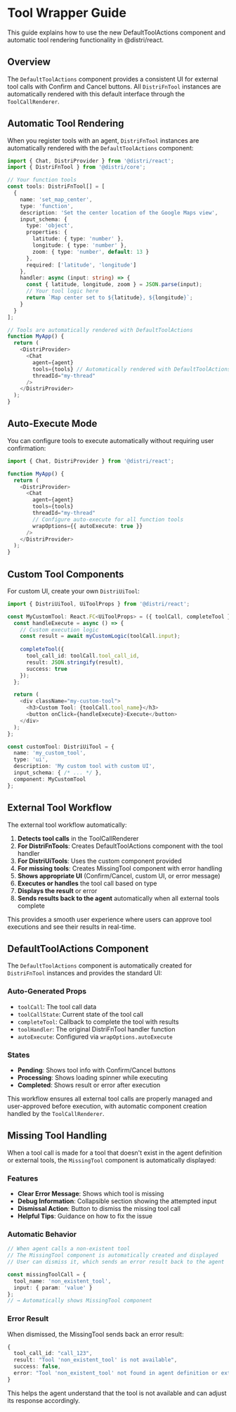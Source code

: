 # Tool Wrapper Guide

This guide explains how to use the new DefaultToolActions component and automatic tool rendering functionality in @distri/react.

## Overview

The `DefaultToolActions` component provides a consistent UI for external tool calls with Confirm and Cancel buttons. All `DistriFnTool` instances are automatically rendered with this default interface through the `ToolCallRenderer`.

## Automatic Tool Rendering

When you register tools with an agent, `DistriFnTool` instances are automatically rendered with the `DefaultToolActions` component:

```typescript
import { Chat, DistriProvider } from '@distri/react';
import { DistriFnTool } from '@distri/core';

// Your function tools
const tools: DistriFnTool[] = [
  {
    name: 'set_map_center',
    type: 'function',
    description: 'Set the center location of the Google Maps view',
    input_schema: {
      type: 'object',
      properties: {
        latitude: { type: 'number' },
        longitude: { type: 'number' },
        zoom: { type: 'number', default: 13 }
      },
      required: ['latitude', 'longitude']
    },
    handler: async (input: string) => {
      const { latitude, longitude, zoom } = JSON.parse(input);
      // Your tool logic here
      return `Map center set to ${latitude}, ${longitude}`;
    }
  }
];

// Tools are automatically rendered with DefaultToolActions
function MyApp() {
  return (
    <DistriProvider>
      <Chat
        agent={agent}
        tools={tools} // Automatically rendered with DefaultToolActions
        threadId="my-thread"
      />
    </DistriProvider>
  );
}
```

## Auto-Execute Mode

You can configure tools to execute automatically without requiring user confirmation:

```typescript
import { Chat, DistriProvider } from '@distri/react';

function MyApp() {
  return (
    <DistriProvider>
      <Chat
        agent={agent}
        tools={tools}
        threadId="my-thread"
        // Configure auto-execute for all function tools
        wrapOptions={{ autoExecute: true }}
      />
    </DistriProvider>
  );
}
```

## Custom Tool Components

For custom UI, create your own `DistriUiTool`:

```typescript
import { DistriUiTool, UiToolProps } from '@distri/react';

const MyCustomTool: React.FC<UiToolProps> = ({ toolCall, completeTool }) => {
  const handleExecute = async () => {
    // Custom execution logic
    const result = await myCustomLogic(toolCall.input);
    
    completeTool({
      tool_call_id: toolCall.tool_call_id,
      result: JSON.stringify(result),
      success: true
    });
  };

  return (
    <div className="my-custom-tool">
      <h3>Custom Tool: {toolCall.tool_name}</h3>
      <button onClick={handleExecute}>Execute</button>
    </div>
  );
};

const customTool: DistriUiTool = {
  name: 'my_custom_tool',
  type: 'ui',
  description: 'My custom tool with custom UI',
  input_schema: { /* ... */ },
  component: MyCustomTool
};
```

## External Tool Workflow

The external tool workflow automatically:

1. **Detects tool calls** in the ToolCallRenderer
2. **For DistriFnTools**: Creates DefaultToolActions component with the tool handler
3. **For DistriUiTools**: Uses the custom component provided
4. **For missing tools**: Creates MissingTool component with error handling
5. **Shows appropriate UI** (Confirm/Cancel, custom UI, or error message)
6. **Executes or handles** the tool call based on type
7. **Displays the result** or error
8. **Sends results back to the agent** automatically when all external tools complete

This provides a smooth user experience where users can approve tool executions and see their results in real-time.

## DefaultToolActions Component

The `DefaultToolActions` component is automatically created for `DistriFnTool` instances and provides the standard UI:

### Auto-Generated Props

- `toolCall`: The tool call data
- `toolCallState`: Current state of the tool call  
- `completeTool`: Callback to complete the tool with results
- `toolHandler`: The original DistriFnTool handler function
- `autoExecute`: Configured via `wrapOptions.autoExecute`

### States

- **Pending**: Shows tool info with Confirm/Cancel buttons
- **Processing**: Shows loading spinner while executing
- **Completed**: Shows result or error after execution

This workflow ensures all external tool calls are properly managed and user-approved before execution, with automatic component creation handled by the `ToolCallRenderer`.

## Missing Tool Handling

When a tool call is made for a tool that doesn't exist in the agent definition or external tools, the `MissingTool` component is automatically displayed:

### Features

- **Clear Error Message**: Shows which tool is missing
- **Debug Information**: Collapsible section showing the attempted input
- **Dismissal Action**: Button to dismiss the missing tool call
- **Helpful Tips**: Guidance on how to fix the issue

### Automatic Behavior

```typescript
// When agent calls a non-existent tool
// The MissingTool component is automatically created and displayed
// User can dismiss it, which sends an error result back to the agent

const missingToolCall = {
  tool_name: 'non_existent_tool',
  input: { param: 'value' }
};
// → Automatically shows MissingTool component
```

### Error Result

When dismissed, the MissingTool sends back an error result:

```typescript
{
  tool_call_id: "call_123",
  result: "Tool 'non_existent_tool' is not available",
  success: false,
  error: "Tool 'non_existent_tool' not found in agent definition or external tools"
}
```

This helps the agent understand that the tool is not available and can adjust its response accordingly. 